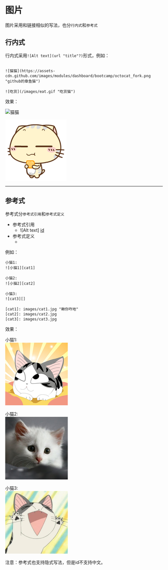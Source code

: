 # 图片
图片采用和链接相似的写法，也分`行内式`和`参考式`
## 行内式
行内式采用`![Alt text](url "title"?)`形式，例如：
```

![猫猫](https://assets-cdn.github.com/images/modules/dashboard/bootcamp/octocat_fork.png "github的章鱼猫")

![吃货](/images/eat.gif "吃货猫")

```
效果：

![猫猫](https://assets-cdn.github.com/images/modules/dashboard/bootcamp/octocat_fork.png "github的章鱼猫")

![吃货](/images/eat.gif "吃货猫")
 **************

 ## 参考式
 参考式分`参考式引用`和`参考式定义`
   - 参考式引用
     - ![Alt text] [id]
   - 参考式定义
     - [id]: url "title"

例如：
```
小猫1:  
![小猫1][cat1]

小猫2:  
![小猫2][cat2]

小猫3:  
![cat3][]

[cat1]: images/cat1.jpg "瞅你咋地"
[cat2]: images/cat2.jpg
[cat3]: images/cat3.jpg

```
效果：

小猫1:  
![小猫1][cat1]

小猫2:  
![小猫2][cat2]

小猫3:  
![cat3][]

[cat1]: images/cat1.jpg "瞅你咋地"
[cat2]: images/cat2.jpg
[cat3]: images/cat3.jpg

注意：参考式也支持隐式写法，但是id不支持中文。
